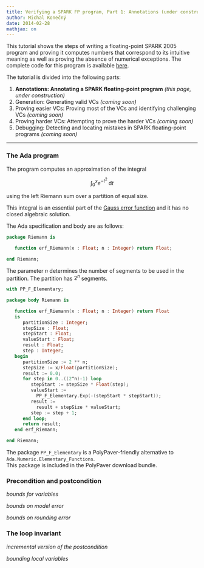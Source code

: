 ```yaml
---
title: Verifying a SPARK FP program, Part 1: Annotations (under construction)
author: Michal Konečný
date: 2014-02-28
mathjax: on
---
```


This tutorial shows the steps of writing a floating-point SPARK 2005 program
and proving it computes numbers that correspond to its intuitive meaning 
as well as proving the absence of numerical exceptions.  The complete code
for this program is available [here](https://github.com/michalkonecny/polypaver/tree/master/tools/SPARK2005/examples/erfRiemann).

The tutorial is divided into the following parts:

  1. **Annotations: Annotating a SPARK floating-point program** *(this page, under construction)* 
  2. Generation: Generating valid VCs *(coming soon)*
  3. Proving easier VCs: Proving most of the VCs and identifying challenging VCs *(coming soon)*
  4. Proving harder VCs: Attempting to prove the harder VCs *(coming soon)*
  5. Debugging: Detecting and locating mistakes in SPARK floating-point programs *(coming soon)* 

---

### The Ada program

The program computes an approximation of the integral

$$
\int_0^x e^{-t^2}\;\mathrm{d}t
$$

using the left Riemann sum over a partition of equal size.

This integral is an essential part of the [Gauss error function](http://en.wikipedia.org/wiki/Error_function) and it has no closed algebraic solution.

The Ada specification and body are as follows:

```ada
package Riemann is 

   function erf_Riemann(x : Float; n : Integer) return Float;

end Riemann;
```

The parameter $n$ determines the number of segments to be used in the partition.  The partition has $2^n$ segments.

```ada
with PP_F_Elementary;

package body Riemann is

   function erf_Riemann(x : Float; n : Integer) return Float
   is
      partitionSize : Integer;
      stepSize : Float;
      stepStart : Float;
      valueStart : Float;
      result : Float;
      step : Integer;
   begin
      partitionSize := 2 ** n;
      stepSize := x/Float(partitionSize);
      result := 0.0;
      for step in 0..((2^n)-1) loop
         stepStart := stepSize * Float(step);
         valueStart :=
           PP_F_Elementary.Exp(-(stepStart * stepStart));
         result := 
           result + stepSize * valueStart;
         step := step + 1;
      end loop;
      return result;
   end erf_Riemann;

end Riemann;
```

The package `PP_F_Elementary` is a PolyPaver-friendly alternative
to `Ada.Numeric.Elementary_Functions`.  
This package is included in the PolyPaver download bundle.  

### Precondition and postcondition

*bounds for variables*

*bounds on model error*

*bounds on rounding error* 

### The loop invariant

*incremental version of the postcondition*

*bounding local variables*